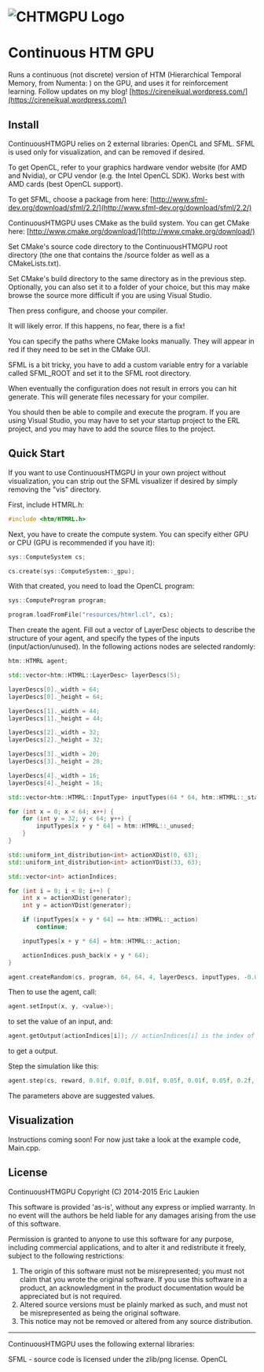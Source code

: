 # ![CHTMGPU Logo](http://i1218.photobucket.com/albums/dd401/222464/CHTMLOGOSMALL.png)

Continuous HTM GPU
=======

Runs a continuous (not discrete) version of HTM (Hierarchical Temporal Memory, from Numenta: ) on the GPU, and uses it for reinforcement learning.
Follow updates on my blog! [https://cireneikual.wordpress.com/](https://cireneikual.wordpress.com/)

Install
-----------

ContinuousHTMGPU relies on 2 external libraries: OpenCL and SFML. SFML is used only for visualization, and can be removed if desired.

To get OpenCL, refer to your graphics hardware vendor website (for AMD and Nvidia), or CPU vendor (e.g. the Intel OpenCL SDK).
Works best with AMD cards (best OpenCL support).

To get SFML, choose a package from here: [http://www.sfml-dev.org/download/sfml/2.2/](http://www.sfml-dev.org/download/sfml/2.2/)

ContinuousHTMGPU uses CMake as the build system. You can get CMake here: [http://www.cmake.org/download/](http://www.cmake.org/download/)

Set CMake's source code directory to the ContinuousHTMGPU root directory (the one that contains the /source folder as well as a CMakeLists.txt).

Set CMake's build directory to the same directory as in the previous step. Optionally, you can also set it to a folder of your choice, but this may make browse the source more difficult if you are using Visual Studio.

Then press configure, and choose your compiler.

It will likely error. If this happens, no fear, there is a fix!

You can specify the paths where CMake looks manually. They will appear in red if they need to be set in the CMake GUI.

SFML is a bit tricky, you have to add a custom variable entry for a variable called SFML_ROOT and set it to the SFML root directory.

When eventually the configuration does not result in errors you can hit generate. This will generate files necessary for your compiler.

You should then be able to compile and execute the program. If you are using Visual Studio, you may have to set your startup project to the ERL project, and you may have to add the source files to the project.

Quick Start
-----------

If you want to use ContinuousHTMGPU in your own project without visualization, you can strip out the SFML visualizer if desired by simply removing the "vis" directory.

First, include HTMRL.h:

```cpp
#include <htm/HTMRL.h>
```

Next, you have to create the compute system. You can specify either GPU or CPU (GPU is recommended if you have it):

```cpp
sys::ComputeSystem cs;

cs.create(sys::ComputeSystem::_gpu);
```

With that created, you need to load the OpenCL program:

```cpp
sys::ComputeProgram program;

program.loadFromFile("resources/htmrl.cl", cs);
```

Then create the agent. Fill out a vector of LayerDesc objects to describe the structure of your agent, and specify the types of the inputs (input/action/unused). In the following actions nodes are selected randomly:

```cpp
htm::HTMRL agent;

std::vector<htm::HTMRL::LayerDesc> layerDescs(5);

layerDescs[0]._width = 64;
layerDescs[0]._height = 64;

layerDescs[1]._width = 44;
layerDescs[1]._height = 44;

layerDescs[2]._width = 32;
layerDescs[2]._height = 32;

layerDescs[3]._width = 20;
layerDescs[3]._height = 20;

layerDescs[4]._width = 16;
layerDescs[4]._height = 16;

std::vector<htm::HTMRL::InputType> inputTypes(64 * 64, htm::HTMRL::_state);

for (int x = 0; x < 64; x++) {
	for (int y = 32; y < 64; y++) {
		inputTypes[x + y * 64] = htm::HTMRL::_unused;
	}
}

std::uniform_int_distribution<int> actionXDist(0, 63);
std::uniform_int_distribution<int> actionYDist(33, 63);

std::vector<int> actionIndices;

for (int i = 0; i < 8; i++) {
	int x = actionXDist(generator);
	int y = actionYDist(generator);

	if (inputTypes[x + y * 64] == htm::HTMRL::_action)
		continue;

	inputTypes[x + y * 64] = htm::HTMRL::_action;

	actionIndices.push_back(x + y * 64);
}

agent.createRandom(cs, program, 64, 64, 4, layerDescs, inputTypes, -0.05f, 0.05f, -0.05f, 0.05f, generator);
``` 

Then to use the agent, call:

```cpp
agent.setInput(x, y, <value>);
```

to set the value of an input, and:

```cpp
agent.getOutput(actionIndices[i]); // actionIndices[i] is the index of the output, from the above example
```

to get a output.

Step the simulation like this:

```cpp
agent.step(cs, reward, 0.01f, 0.01f, 0.01f, 0.05f, 0.01f, 0.05f, 0.2f, 0.5f, 0.5f, 0.5f, 0.01f, 0.2f, 0.992f, 0.15f, 0.15f, 120, 10, 2, generator);
```

The parameters above are suggested values.

Visualization
-----------

Instructions coming soon! For now just take a look at the example code, Main.cpp.

License
-----------

ContinuousHTMGPU
Copyright (C) 2014-2015 Eric Laukien

This software is provided 'as-is', without any express or implied
warranty.  In no event will the authors be held liable for any damages
arising from the use of this software.

Permission is granted to anyone to use this software for any purpose,
including commercial applications, and to alter it and redistribute it
freely, subject to the following restrictions:

1. The origin of this software must not be misrepresented; you must not
	claim that you wrote the original software. If you use this software
	in a product, an acknowledgment in the product documentation would be
	appreciated but is not required.
2. Altered source versions must be plainly marked as such, and must not be
	misrepresented as being the original software.
3. This notice may not be removed or altered from any source distribution.

------------------------------------------------------------------------------

ContinuousHTMGPU uses the following external libraries:

SFML - source code is licensed under the zlib/png license.
OpenCL

